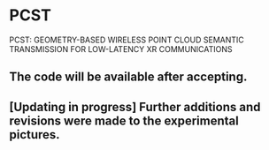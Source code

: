 # PCST
PCST: GEOMETRY-BASED WIRELESS POINT CLOUD SEMANTIC TRANSMISSION FOR LOW-LATENCY XR COMMUNICATIONS

## The code will be available after accepting.
## [Updating in progress] Further additions and revisions were made to the experimental pictures.
